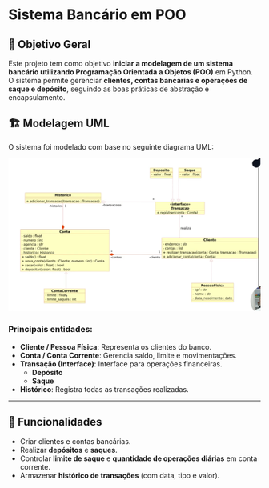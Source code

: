 # Sistema Bancário em POO

## 📌 Objetivo Geral
Este projeto tem como objetivo **iniciar a modelagem de um sistema bancário utilizando Programação Orientada a Objetos (POO)** em Python.  
O sistema permite gerenciar **clientes, contas bancárias e operações de saque e depósito**, seguindo as boas práticas de abstração e encapsulamento.

## 🏗️ Modelagem UML
O sistema foi modelado com base no seguinte diagrama UML:  

![Diagrama UML](sistema_com_POO/diagrama.png)

### Principais entidades:
- **Cliente / Pessoa Física**: Representa os clientes do banco.
- **Conta / Conta Corrente**: Gerencia saldo, limite e movimentações.
- **Transação (Interface)**: Interface para operações financeiras.
  - **Depósito**
  - **Saque**
- **Histórico**: Registra todas as transações realizadas.

---

## 🔧 Funcionalidades
- Criar clientes e contas bancárias.  
- Realizar **depósitos** e **saques**.  
- Controlar **limite de saque** e **quantidade de operações diárias** em conta corrente.  
- Armazenar **histórico de transações** (com data, tipo e valor).  
